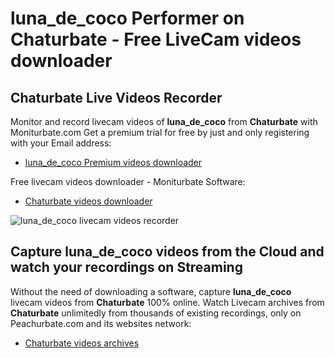 # luna_de_coco Performer on Chaturbate - Free LiveCam videos downloader

## Chaturbate Live Videos Recorder

Monitor and record livecam videos of **luna_de_coco** from **Chaturbate** with Moniturbate.com
Get a premium trial for free by just and only registering with your Email address:
* [luna_de_coco Premium videos downloader](https://moniturbate.com/request-demo-licence-key.html)

Free livecam videos downloader - Moniturbate Software:
* [Chaturbate videos downloader](https://moniturbate.com/moniturbate-download-software.html)

![luna_de_coco livecam videos recorder](https://peachurnet.com/templates/moniturbate-software.png)


## Capture luna_de_coco videos from the Cloud and watch your recordings on Streaming

Without the need of downloading a software, capture **luna_de_coco** livecam videos from **Chaturbate** 100% online.
Watch Livecam archives from **Chaturbate** unlimitedly from thousands of existing recordings, only on Peachurbate.com and its websites network:
* [Chaturbate videos archives](https://peachurnet.com/)